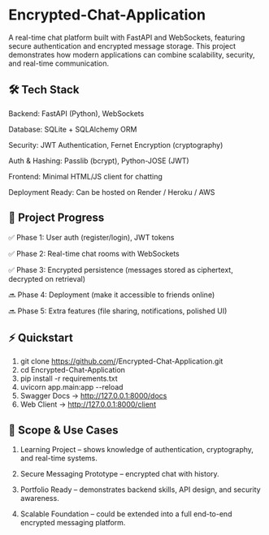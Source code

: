 # Encrypted-Chat-Application
A real-time chat platform built with FastAPI and WebSockets, featuring secure authentication and encrypted message storage.
This project demonstrates how modern applications can combine scalability, security, and real-time communication.

## 🛠️ Tech Stack

Backend: FastAPI (Python), WebSockets

Database: SQLite + SQLAlchemy ORM

Security: JWT Authentication, Fernet Encryption (cryptography)

Auth & Hashing: Passlib (bcrypt), Python-JOSE (JWT)

Frontend: Minimal HTML/JS client for chatting

Deployment Ready: Can be hosted on Render / Heroku / AWS

## 🚧 Project Progress

✅ Phase 1: User auth (register/login), JWT tokens

✅ Phase 2: Real-time chat rooms with WebSockets

✅ Phase 3: Encrypted persistence (messages stored as ciphertext, decrypted on retrieval)

🔜 Phase 4: Deployment (make it accessible to friends online)

🔜 Phase 5: Extra features (file sharing, notifications, polished UI)


## ⚡ Quickstart
1) git clone https://github.com/<your-username>/Encrypted-Chat-Application.git
2) cd Encrypted-Chat-Application
3) pip install -r requirements.txt
4) uvicorn app.main:app --reload
5) Swagger Docs → http://127.0.0.1:8000/docs
6) Web Client → http://127.0.0.1:8000/client

## 🎯 Scope & Use Cases

1) Learning Project – shows knowledge of authentication, cryptography, and real-time systems.

2) Secure Messaging Prototype – encrypted chat with history.

3) Portfolio Ready – demonstrates backend skills, API design, and security awareness.

4) Scalable Foundation – could be extended into a full end-to-end encrypted messaging platform.

